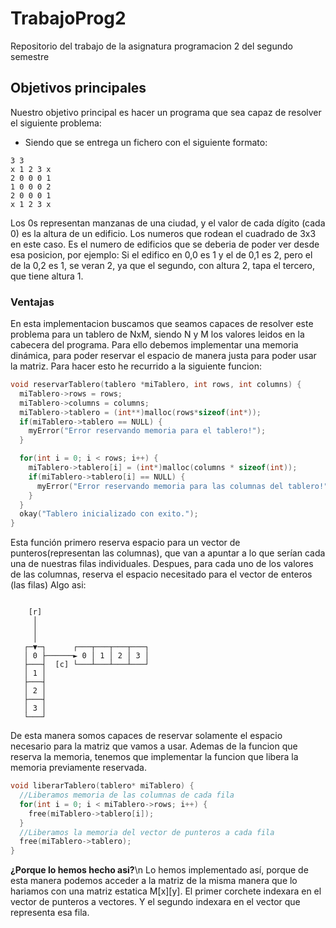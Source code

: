 # TrabajoProg2
Repositorio del trabajo de la asignatura programacion 2 del segundo semestre
## Objetivos principales
Nuestro objetivo principal es hacer un programa que sea capaz de resolver el siguiente problema:
- Siendo que se entrega un fichero con el siguiente formato: 
```
3 3
x 1 2 3 x
2 0 0 0 1
1 0 0 0 2
2 0 0 0 1
x 1 2 3 x
```
Los 0s representan manzanas de una ciudad, y el valor de cada dígito (cada 0) es la altura de un edificio.
Los numeros que rodean el cuadrado de 3x3 en este caso. Es el numero de edificios que se deberia de poder ver desde esa posicion, por ejemplo:
Si el edifico en 0,0 es 1 y el de 0,1 es 2, pero el de la 0,2 es 1, se veran 2, ya que el segundo, con altura 2, tapa el tercero, que tiene altura 1.
### Ventajas
En esta implementacion buscamos que seamos capaces de resolver este problema para un tablero de NxM, siendo N y M los valores leidos en la cabecera del programa.
Para ello debemos implementar una memoria dinámica, para poder reservar el espacio de manera justa para poder usar la matriz.
Para hacer esto he recurrido a la siguiente funcion:
```c
void reservarTablero(tablero *miTablero, int rows, int columns) {
  miTablero->rows = rows;
  miTablero->columns = columns;
  miTablero->tablero = (int**)malloc(rows*sizeof(int*));
  if(miTablero->tablero == NULL) {
    myError("Error reservando memoria para el tablero!");
  }

  for(int i = 0; i < rows; i++) {
    miTablero->tablero[i] = (int*)malloc(columns * sizeof(int));
    if(miTablero->tablero[i] == NULL) {
      myError("Error reservando memoria para las columnas del tablero!");
    }
  }
  okay("Tablero inicializado con exito.");
}
```
Esta función primero reserva espacio para un vector de punteros(representan las columnas), que van a apuntar a lo que serían cada una de nuestras filas individuales.
Despues, para cada uno de los valores de las columnas, reserva el espacio necesitado para el vector de enteros (las filas)
Algo asi:
```
                            
    [r]                         
     │                          
     │                          
     │                          
   ┌─▼─┐      ┌───┬───┬───┬───┐ 
   │ 0 ├──────► 0 │ 1 │ 2 │ 3 │ 
   ├───┤  [c] └───┴───┴───┴───┘ 
   │ 1 │                        
   ├───┤                        
   │ 2 │                        
   ├───┤                        
   │ 3 │                        
   └───┘
```
De esta manera somos capaces de reservar solamente el espacio necesario para la matriz que vamos a usar.
Ademas de la funcion que reserva la memoria, tenemos que implementar la funcion que libera la memoria previamente reservada.
```c
void liberarTablero(tablero* miTablero) {
  //Liberamos memoria de las columnas de cada fila
  for(int i = 0; i < miTablero->rows; i++) {
    free(miTablero->tablero[i]);
  }
  //Liberamos la memoria del vector de punteros a cada fila
  free(miTablero->tablero);
}
```
**¿Porque lo hemos hecho asi?**\n
Lo hemos implementado así, porque de esta manera podemos acceder a la matriz de la misma manera que lo hariamos con una matriz estatica M[x][y].
El primer corchete indexara en el vector de punteros a vectores. Y el segundo indexara en el vector que representa esa fila.
